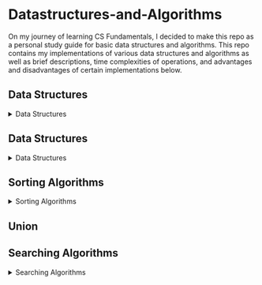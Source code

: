 # Datastructures-and-Algorithms
On my journey of learning CS Fundamentals, I decided to make this repo as a personal study guide for basic data structures and algorithms. This repo contains my implementations of various data structures and algorithms as well as brief descriptions, time complexities of operations, and advantages and disadvantages of certain implementations below.

## Data Structures
<details>
  <summary>Data Structures</summary>
</details>

## Data Structures

<details>
<summary>Data Structures</summary>

- ### Arrays
    - Implement an automatically resizing vector.
    - [ ] Description:
</details>


## Sorting Algorithms
<details>
  <summary>Sorting Algorithms</summary>
</details>

## Union

## Searching Algorithms
<details>
  <summary>Searching Algorithms</summary>
</details>
  
